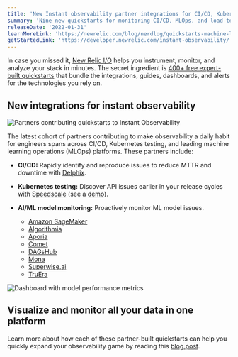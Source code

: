 ```yaml
---
title: 'New Instant observability partner integrations for CI/CD, Kubernetes, and machine learning' 
summary: 'Nine new quickstarts for monitoring CI/CD, MLOps, and load testing' 
releaseDate: '2022-01-31' 
learnMoreLink: 'https://newrelic.com/blog/nerdlog/quickstarts-machine-learning-kubernetes-cicd' 
getStartedLink: 'https://developer.newrelic.com/instant-observability/'
---
```

In case you missed it, [New Relic I/O](https://docs.newrelic.com/whats-new/2021/10/instant-observability-10-13-21) helps you instrument, monitor, and analyze your stack in minutes. The secret ingredient is [400+ free expert-built quickstarts](https://developer.newrelic.com/instant-observability/) that bundle the integrations, guides, dashboards, and alerts for the technologies you rely on. 

## New integrations for instant observability

![Partners contributing quickstarts to Instant Observability](src/images/io-partner-quickstarts.png "Partners contributing quickstarts to Instant Observability")

The latest cohort of partners contributing to make observability a daily habit for engineers spans across CI/CD, Kubernetes testing, and leading machine learning operations (MLOps) platforms. These partners include:

* **CI/CD:** Rapidly identify and reproduce issues to reduce MTTR and downtime with [Delphix](https://developer.newrelic.com/instant-observability/delphix/98f77308-4ac3-4c55-bc56-eb9d12f52ab7/).

* **Kubernetes testing:** Discover API issues earlier in your release cycles with [Speedscale](https://developer.newrelic.com/instant-observability/speedscale/c4512294-8f81-4efa-8f28-6c1db28d288c/) (see a [demo](https://newrelic.com/blog/how-to-relic/speedscale-load-testing-observability#toc-speedscale-quickstart-demo)).

* **AI/ML model monitoring:** Proactively monitor ML model issues.
  * [Amazon SageMaker](https://developer.newrelic.com/instant-observability/mlops-sagemaker/cee03961-f9e3-46e1-89fd-70a626cfe8ce/)
  * [Algorithmia](https://developer.newrelic.com/instant-observability/mlops-algorithmia/d0e829a6-ede4-4933-9065-9f0c56f8aa7e/)
  * [Aporia](https://developer.newrelic.com/instant-observability/mlops-aporia/879a5e0d-eda0-4af9-aa73-08e49a8a46c8/)
  * [Comet](https://developer.newrelic.com/instant-observability/mlops-comet/dda42643-7efa-4ae3-8cad-5b4406e874e0/)
  * [DAGsHub](https://developer.newrelic.com/instant-observability/mlops-dagshub/7ada1bce-43e4-4e32-a16d-58c71ecffaed/)
  * [Mona](https://developer.newrelic.com/instant-observability/mlops-monalabs/99df45ed-c710-4f21-80f8-b519101e0000/)
  * [Superwise.ai](https://developer.newrelic.com/instant-observability/superwise-mlops/6c61cb57-c966-4435-b46c-f96b568d9873/)
  * [TruEra](https://developer.newrelic.com/instant-observability/truera/81402789-9ae9-4cbd-8686-4d2d4de8951f/)

![Dashboard with model performance metrics](src/images/performance-metrics.png "Dashboard with model performance metrics")

## Visualize and monitor all your data in one platform

Learn more about how each of these partner-built quickstarts can help you quickly expand your observability game by reading this [blog post](https://newrelic.com/blog/nerdlog/quickstarts-machine-learning-kubernetes-cicd). 